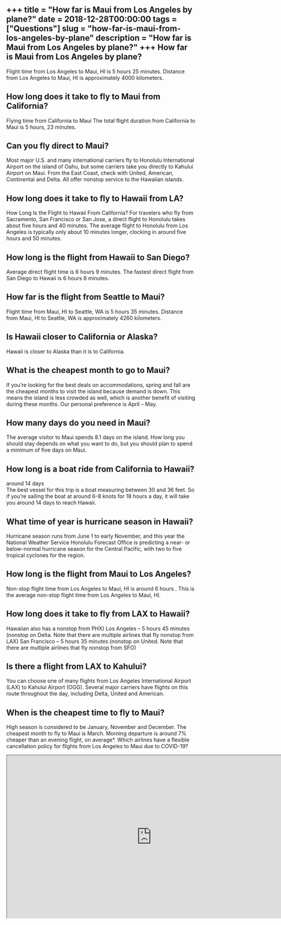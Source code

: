 +++
title = "How far is Maui from Los Angeles by plane?"
date = 2018-12-28T00:00:00
tags = ["Questions"]
slug = "how-far-is-maui-from-los-angeles-by-plane"
description = "How far is Maui from Los Angeles by plane?"
+++
How far is Maui from Los Angeles by plane?
------------------------------------------

Flight time from Los Angeles to Maui, HI is 5 hours 25 minutes. Distance from Los Angeles to Maui, HI is approximately 4000 kilometers.

How long does it take to fly to Maui from California?
-----------------------------------------------------

Flying time from California to Maui The total flight duration from California to Maui is 5 hours, 23 minutes.

Can you fly direct to Maui?
---------------------------

Most major U.S. and many international carriers fly to Honolulu International Airport on the island of Oahu, but some carriers take you directly to Kahului Airport on Maui. From the East Coast, check with United, American, Continental and Delta. All offer nonstop service to the Hawaiian islands.

How long does it take to fly to Hawaii from LA?
-----------------------------------------------

How Long Is the Flight to Hawaii From California? For travelers who fly from Sacramento, San Francisco or San Jose, a direct flight to Honolulu takes about five hours and 40 minutes. The average flight to Honolulu from Los Angeles is typically only about 10 minutes longer, clocking in around five hours and 50 minutes.

How long is the flight from Hawaii to San Diego?
------------------------------------------------

Average direct flight time is 6 hours 9 minutes. The fastest direct flight from San Diego to Hawaii is 6 hours 8 minutes.

How far is the flight from Seattle to Maui?
-------------------------------------------

Flight time from Maui, HI to Seattle, WA is 5 hours 35 minutes. Distance from Maui, HI to Seattle, WA is approximately 4260 kilometers.

Is Hawaii closer to California or Alaska?
-----------------------------------------

Hawaii is closer to Alaska than it is to California.

What is the cheapest month to go to Maui?
-----------------------------------------

If you’re looking for the best deals on accommodations, spring and fall are the cheapest months to visit the island because demand is down. This means the island is less crowded as well, which is another benefit of visiting during these months. Our personal preference is April – May.

How many days do you need in Maui?
----------------------------------

The average visitor to Maui spends 8.1 days on the island. How long you should stay depends on what you want to do, but you should plan to spend a minimum of five days on Maui.

How long is a boat ride from California to Hawaii?
--------------------------------------------------

around 14 days  
The best vessel for this trip is a boat measuring between 30 and 36 feet. So if you’re sailing the boat at around 6-8 knots for 18 hours a day, it will take you around 14 days to reach Hawaii.

What time of year is hurricane season in Hawaii?
------------------------------------------------

Hurricane season runs from June 1 to early November, and this year the National Weather Service Honolulu Forecast Office is predicting a near- or below-normal hurricane season for the Central Pacific, with two to five tropical cyclones for the region.

How long is the flight from Maui to Los Angeles?
------------------------------------------------

Non-stop flight time from Los Angeles to Maui, HI is around 6 hours . This is the average non-stop flight time from Los Angeles to Maui, HI.

How long does it take to fly from LAX to Hawaii?
------------------------------------------------

Hawaiian also has a nonstop from PHX) Los Angeles – 5 hours 45 minutes (nonstop on Delta. Note that there are multiple airlines that fly nonstop from LAX) San Francisco – 5 hours 35 minutes (nonstop on United. Note that there are multiple airlines that fly nonstop from SFO)

Is there a flight from LAX to Kahului?
--------------------------------------

You can choose one of many flights from Los Angeles International Airport (LAX) to Kahului Airport (OGG). Several major carriers have flights on this route throughout the day, including Delta, United and American.

When is the cheapest time to fly to Maui?
-----------------------------------------

High season is considered to be January, November and December. The cheapest month to fly to Maui is March. Morning departure is around 7% cheaper than an evening flight, on average\*. Which airlines have a flexible cancellation policy for flights from Los Angeles to Maui due to COVID-19?

<iframe allow="accelerometer; autoplay; clipboard-write; encrypted-media; gyroscope; picture-in-picture" allowfullscreen="" class="__youtube_prefs__  epyt-is-override  no-lazyload" data-no-lazy="1" data-origheight="433" data-origwidth="770" data-skipgform_ajax_framebjll="" height="433" id="_ytid_37251" loading="lazy" src="https://www.youtube.com/embed/KOeDAgJpWMU?enablejsapi=1&autoplay=0&cc_load_policy=0&cc_lang_pref=&iv_load_policy=1&loop=0&modestbranding=0&rel=1&fs=1&playsinline=0&autohide=2&theme=dark&color=red&controls=1&" title="YouTube player" width="770"></iframe>